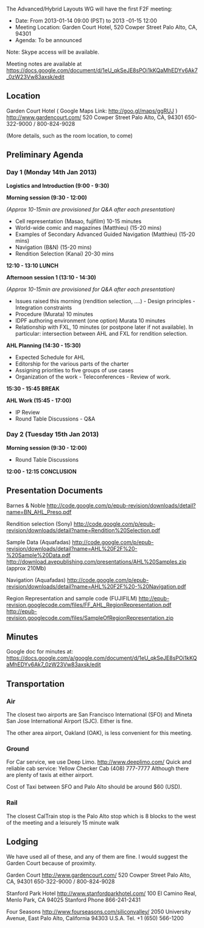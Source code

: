 The Advanced/Hybrid Layouts WG will have the first F2F meeting:

  * Date:  From 2013-01-14 09:00 (PST) to 2013 -01-15 12:00
  * Meeting Location: Garden Court Hotel, 520 Cowper Street Palo Alto, CA, 94301
  * Agenda: To be announced

Note: Skype access will be available.

Meeting notes are available at https://docs.google.com/document/d/1eU_qkSeJE8sPOi1kKQaMhEDYv6Ak7_0zW23Vw83axsk/edit

## Location ##

Garden Court Hotel ( Google Maps Link: http://goo.gl/maps/ggRUJ )
http://www.gardencourt.com/
520 Cowper Street Palo Alto, CA, 94301
650-322-9000 / 800-824-9028

(More details, such as the room location, to come)

## Preliminary Agenda ##

### Day 1 (Monday 14th Jan 2013) ###

**Logistics and Introduction (9:00 - 9:30)**

**Morning session (9:30 - 12:00)**

_(Approx 10-15min are provisioned for Q&A after each presentation)_

  * Cell representation (Masao, fujifilm) 10-15 minutes
  * World-wide comic and magazines (Matthieu) (15-20 mins)
  * Examples of Secondary Advanced Guided Navigation (Matthieu) (15-20 mins)
  * Navigation (B&N) (15-20 mins)
  * Rendition Selection (Kanai) 20-30 mins

**12:10 - 13:10 LUNCH**

**Afternoon session 1 (13:10 - 14:30)**

_(Approx 10-15min are provisioned for Q&A after each presentation)_

  * Issues raised this morning (rendition selection, ....) - Design principles - Integration constraints
  * Procedure (Murata) 10 minutes
  * IDPF authoring environment (one option) Murata 10 minutes
  * Relationship with FXL, 10 minutes (or postpone later if not available). In particular: intersection between AHL and FXL for rendition selection.

**AHL Planning (14:30 - 15:30)**

  * Expected Schedule for AHL
  * Editorship for the various parts of the charter
  * Assigning priorities to five groups of use cases
  * Organization of the work - Teleconferences - Review of work.

**15:30 - 15:45 BREAK**

**AHL Work (15:45 - 17:00)**

  * IP Review
  * Round Table Discussions - Q&A



### Day 2 (Tuesday 15th Jan 2013) ###

**Morning session (9:30 - 12:00)**

  * Round Table Discussions

**12:00 - 12:15 CONCLUSION**


## Presentation Documents ##
Barnes & Noble
http://code.google.com/p/epub-revision/downloads/detail?name=BN_AHL_Preso.pdf

Rendition selection (Sony)
http://code.google.com/p/epub-revision/downloads/detail?name=Rendition%20Selection.pdf

Sample Data (Aquafadas)
http://code.google.com/p/epub-revision/downloads/detail?name=AHL%20F2F%20-%20Sample%20Data.pdf
http://download.avepublishing.com/presentations/AHL%20Samples.zip (approx 210Mb)

Navigation (Aquafadas)
http://code.google.com/p/epub-revision/downloads/detail?name=AHL%20F2F%20-%20Navigation.pdf

Region Representation and sample code (FUJIFILM)
http://epub-revision.googlecode.com/files/FF_AHL_RegionRepresentation.pdf
http://epub-revision.googlecode.com/files/SampleOfRegionRepresentation.zip

## Minutes ##

Google doc for minutes at: https://docs.google.com/a/google.com/document/d/1eU_qkSeJE8sPOi1kKQaMhEDYv6Ak7_0zW23Vw83axsk/edit

## Transportation ##

### Air ###
The closest two airports are San Francisco International (SFO) and Mineta San Jose International Airport (SJC).  Either is fine.

The other area airport, Oakland (OAK), is less convenient for this meeting.


### Ground ###
For Car service, we use Deep Limo.  http://www.deeplimo.com/
Quick and reliable cab service:  Yellow Checker Cab (408) 777-7777
Although there are plenty of taxis at either airport.

Cost of Taxi between SFO and Palo Alto should be around $60 (USD).


### Rail ###
The closest CalTrain stop is the Palo Alto stop which is 8 blocks to the west of the meeting and a leisurely 15 minute walk


## Lodging ##
We have used all of these, and any of them are fine.  I would suggest the Garden Court because of proximity.

Garden Court
http://www.gardencourt.com/
520 Cowper Street Palo Alto, CA, 94301
650-322-9000 / 800-824-9028


Stanford Park Hotel
http://www.stanfordparkhotel.com/
100 El Camino Real, Menlo Park, CA 94025
Stanford Phone 866-241-2431


Four Seasons
http://www.fourseasons.com/siliconvalley/
2050 University Avenue, East Palo Alto, California 94303 U.S.A.
Tel. +1 (650) 566-1200